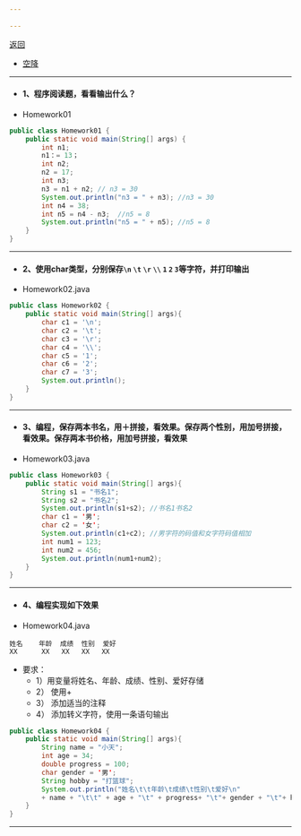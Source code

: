```yaml
---
 
---
```

[返回](练习题.md)
- [空降](https://www.bilibili.com/video/BV1fh411y7R8?t=15.8&p=60) 
- ---
- #### 1、程序阅读题，看看输出什么？
- Homework01
```java
public class Homework01 {
	public static void main(String[] args) {
		int n1;
		n1：= 13；
		int n2;
		n2 = 17;
		int n3;
		n3 = n1 + n2; // n3 = 30
		System.out.println("n3 = " + n3); //n3 = 30
		int n4 = 38;
		int n5 = n4 - n3;  //n5 = 8
		System.out.println("n5 = " + n5); //n5 = 8
	}
}
```
---
- #### 2、使用char类型，分别保存`\n` `\t` `\r` `\\` `1` `2` `3`等字符，并打印输出
- Homework02.java
```java
public class Homework02 {
	public static void main(String[] args){
		char c1 = '\n';
		char c2 = '\t';
		char c3 = '\r';
		char c4 = '\\';
		char c5 = '1';
		char c6 = '2';
		char c7 = '3';
		System.out.println();
	}
}
```
---
- #### 3、编程，保存两本书名，用＋拼接，看效果。保存两个性别，用加号拼接，看效果。保存两本书价格，用加号拼接，看效果
- Homework03.java
```java
public class Homework03 {
	public static void main(String[] args){
		String s1 = "书名1";
		String s2 = "书名2";
		System.out.println(s1+s2); //书名1书名2
		char c1 = '男';
		char c2 = '女';
		System.out.println(c1+c2); //男字符的码值和女字符码值相加
		int num1 = 123;
		int num2 = 456;
		System.out.println(num1+num2);
	}
}
```
---
- #### 4、编程实现如下效果 
- Homework04.java
```
姓名    年龄  成绩  性别  爱好
XX      XX   XX   XX   XX
```
- 要求：
	- 1）用变量将姓名、年龄、成绩、性别、爱好存储
	- 2） 使用+
	- 3） 添加适当的注释
	- 4） 添加转义字符，使用一条语句输出
```java
public class Homework04 {
	public static void main(String[] args){
		String name = "小天";
		int age = 34;
		double progress = 100;
		char gender = '男';
		String hobby = "打篮球";
		System.out.println("姓名\t\t年龄\t成绩\t性别\t爱好\n"
		+ name + "\t\t" + age + "\t" + progress+ "\t"+ gender + "\t"+ hobby);
	}
}
```
- --